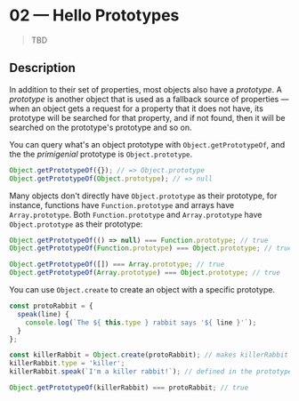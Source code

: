 # 02 &mdash; Hello Prototypes
> TBD

## Description

In addition to their set of properties, most objects also have a *prototype*. A *prototype* is another object that is used as a fallback source of properties &mdash; when an object gets a request for a property that it does not have, its prototype will be searched for that property, and if not found, then it will be searched on the prototype's prototype and so on.

You can query what's an object prototype with `Object.getPrototypeOf`, and the the *primigenial* prototype is `Object.prototype`.

```javascript
Object.getPrototypeOf({}); // => Object.prototype
Object.getPrototypeOf(Object.prototype); // => null
```

Many objects don't directly have `Object.prototype` as their prototype, for instance, functions have `Function.prototype` and arrays have `Array.prototype`. Both `Function.prototype` and `Array.prototype` have `Object.prototype` as their prototype:

```javascript
Object.getPrototypeOf(() => null) === Function.prototype; // true
Object.getPrototypeOf(Function.prototype) === Object.prototype; // true

Object.getPrototypeOf([]) === Array.prototype; // true
Object.getPrototypeOf(Array.prototype) === Object.prototype; // true
```

You can use `Object.create` to create an object with a specific prototype.

```javascript
const protoRabbit = {
  speak(line) {
    console.log(`The ${ this.type } rabbit says '${ line }'`);
  }
};

const killerRabbit = Object.create(protoRabbit); // makes killerRabbit prototype protoRabbit
killerRabbit.type = 'killer';
killerRabbit.speak(`I'm a killer rabbit!`); // defined in the prototype

Object.getPrototypeOf(killerRabbit) === protoRabbit; // true
```



